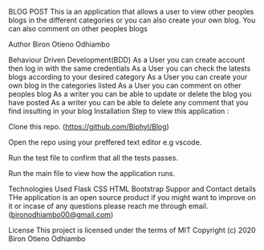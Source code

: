 BLOG POST
This ia an application that allows a user to view other peoples blogs in the different categories or you can also create your own blog. You can also comment on other peoples blogs

Author
Biron Otieno Odhiambo

Behaviour Driven Development(BDD)
As a User you can create account then log in with the same credentials
As a User you can check the latests blogs according to your desired category
As a User you can create your own blog in the categories listed
As a User you can comment on other peoples blog
As a writer you can be able to update or delete the blog you have posted
As a writer you can be able to delete any comment that you find insulting in your blog
Installation
Step to view this application :

Clone this repo. (https://github.com/Biphyl/Blog)

Open the repo using your preffered text editor e.g vscode.

Run the test file to confirm that all the tests passes.

Run the main file to view how the application runs.

Technologies Used
Flask
CSS
HTML
Bootstrap
Suppor and Contact details
THe application is an open source product if you might want to improve on it or incase of any questions please reach me through email. (bironodhiambo00@gmail.com)

License
This project is licensed under the terms of MIT Copyright (c) 2020 Biron Otieno Odhiambo